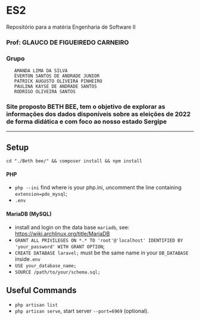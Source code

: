 # ES2
Repositório para a matéria Engenharia de Software II

### Prof: GLAUCO DE FIGUEIREDO CARNEIRO
### Grupo
       AMANDA LIMA DA SILVA
       ÉVERTON SANTOS DE ANDRADE JUNIOR
       PATRICK AUGUSTO OLIVEIRA PINHEIRO
       PAULINA KAYSE DE ANDRADE SANTOS
       RODRIGO OLIVEIRA SANTOS 

### Site proposto BETH BEE, tem o objetivo de explorar as informações dos dados disponíveis sobre as eleições de 2022 de forma didática e com foco ao nosso estado Sergipe

---

## Setup

    cd "./Beth bee/" && composer install && npm install


#### PHP
- ``php --ini`` find where is your php.ini, uncomment the line containing ``extension=pdo_mysql``;
- ``.env`` 

#### MariaDB (MySQL)
- install and login on the data base ``mariadb``, see: https://wiki.archlinux.org/title/MariaDB
- ``GRANT ALL PRIVILEGES ON *.* TO 'root'@'localhost' IDENTIFIED BY 'your_password' WITH GRANT OPTION``;
- ``CREATE DATABASE laravel;`` must be the same name in your ``DB_DATABASE`` inside``.env``
- ``USE your_database_name;``
- ``SOURCE /path/to/your/schema.sql;``


## Useful Commands

- ``php artisan list``
- ``php artisan serve``, start server ``--port=6969`` (optional).

